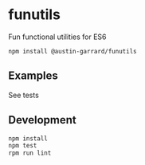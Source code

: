 # funutils

Fun functional utilities for ES6

`npm install @austin-garrard/funutils`

## Examples

See tests

## Development
```bash
npm install
npm test
rpm run lint
```
